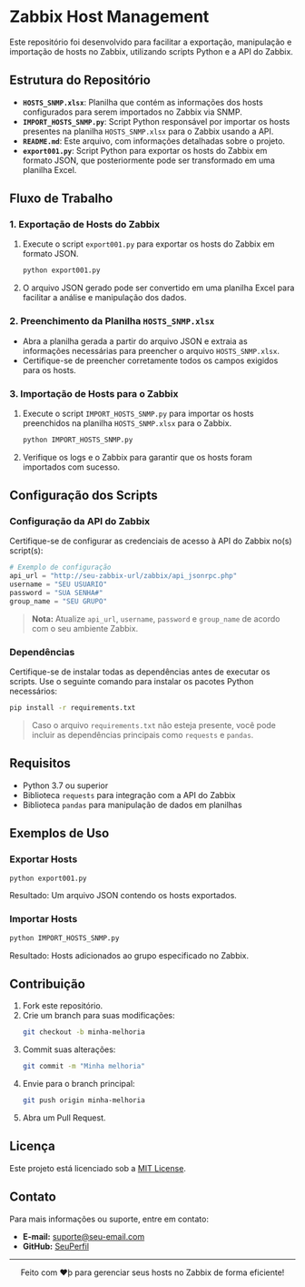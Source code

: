 # Zabbix Host Management

Este repositório foi desenvolvido para facilitar a exportação, manipulação e importação de hosts no Zabbix, utilizando scripts Python e a API do Zabbix.

## Estrutura do Repositório

- **`HOSTS_SNMP.xlsx`**: Planilha que contém as informações dos hosts configurados para serem importados no Zabbix via SNMP.
- **`IMPORT_HOSTS_SNMP.py`**: Script Python responsável por importar os hosts presentes na planilha `HOSTS_SNMP.xlsx` para o Zabbix usando a API.
- **`README.md`**: Este arquivo, com informações detalhadas sobre o projeto.
- **`export001.py`**: Script Python para exportar os hosts do Zabbix em formato JSON, que posteriormente pode ser transformado em uma planilha Excel.

## Fluxo de Trabalho

### 1. Exportação de Hosts do Zabbix
1. Execute o script `export001.py` para exportar os hosts do Zabbix em formato JSON.
   ```bash
   python export001.py
   ```
2. O arquivo JSON gerado pode ser convertido em uma planilha Excel para facilitar a análise e manipulação dos dados.

### 2. Preenchimento da Planilha `HOSTS_SNMP.xlsx`
- Abra a planilha gerada a partir do arquivo JSON e extraia as informações necessárias para preencher o arquivo `HOSTS_SNMP.xlsx`.
- Certifique-se de preencher corretamente todos os campos exigidos para os hosts.

### 3. Importação de Hosts para o Zabbix
1. Execute o script `IMPORT_HOSTS_SNMP.py` para importar os hosts preenchidos na planilha `HOSTS_SNMP.xlsx` para o Zabbix.
   ```bash
   python IMPORT_HOSTS_SNMP.py
   ```
2. Verifique os logs e o Zabbix para garantir que os hosts foram importados com sucesso.

## Configuração dos Scripts

### Configuração da API do Zabbix
Certifique-se de configurar as credenciais de acesso à API do Zabbix no(s) script(s):

```python
# Exemplo de configuração
api_url = "http://seu-zabbix-url/zabbix/api_jsonrpc.php"
username = "SEU USUARIO"
password = "SUA SENHA#"
group_name = "SEU GRUPO"
```
> **Nota:** Atualize `api_url`, `username`, `password` e `group_name` de acordo com o seu ambiente Zabbix.

### Dependências
Certifique-se de instalar todas as dependências antes de executar os scripts. Use o seguinte comando para instalar os pacotes Python necessários:

```bash
pip install -r requirements.txt
```
> Caso o arquivo `requirements.txt` não esteja presente, você pode incluir as dependências principais como `requests` e `pandas`.

## Requisitos

- Python 3.7 ou superior
- Biblioteca `requests` para integração com a API do Zabbix
- Biblioteca `pandas` para manipulação de dados em planilhas

## Exemplos de Uso

### Exportar Hosts
```bash
python export001.py
```
Resultado: Um arquivo JSON contendo os hosts exportados.

### Importar Hosts
```bash
python IMPORT_HOSTS_SNMP.py
```
Resultado: Hosts adicionados ao grupo especificado no Zabbix.

## Contribuição

1. Fork este repositório.
2. Crie um branch para suas modificações:
   ```bash
   git checkout -b minha-melhoria
   ```
3. Commit suas alterações:
   ```bash
   git commit -m "Minha melhoria"
   ```
4. Envie para o branch principal:
   ```bash
   git push origin minha-melhoria
   ```
5. Abra um Pull Request.

## Licença

Este projeto está licenciado sob a [MIT License](LICENSE).

## Contato

Para mais informações ou suporte, entre em contato:

- **E-mail:** suporte@seu-email.com
- **GitHub:** [SeuPerfil](https://github.com/SeuPerfil)

---

<p align="center">Feito com ❤þ para gerenciar seus hosts no Zabbix de forma eficiente!</p>


